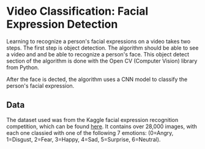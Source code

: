 # Video Classification: Facial Expression Detection

Learning to recognize a person's facial expressions on a video takes two steps.  The first step is object detection.  The algorithm should be able to see a video and and be able to recognize a person's face. This object detect section of the algorithm is done with the Open CV (Computer Vision) library from Python.

After the face is dected, the algorithm uses a CNN model to classify the person's facial expression.

## Data

The dataset used was from the Kaggle facial expression recognition competition, which can be found [here](https://www.kaggle.com/c/challenges-in-representation-learning-facial-expression-recognition-challenge/data). It contains over 28,000 images, with each one classied with one of the following 7 emotions: (0=Angry, 1=Disgust, 2=Fear, 3=Happy, 4=Sad, 5=Surprise, 6=Neutral).

